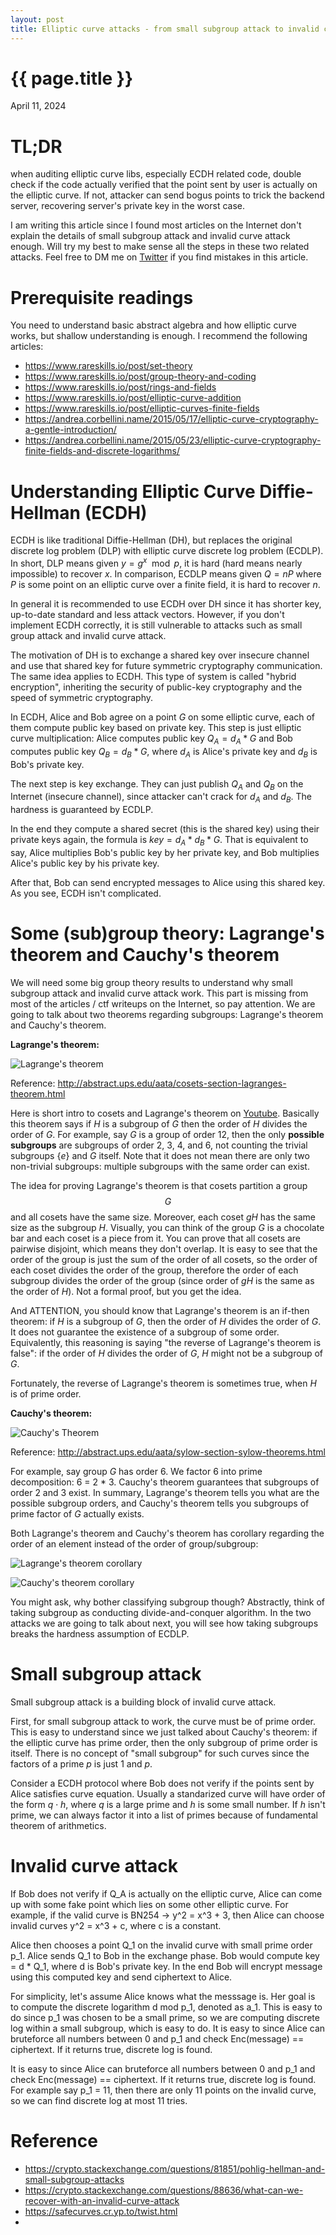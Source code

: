 ```yaml
---
layout: post
title: Elliptic curve attacks - from small subgroup attack to invalid curve attack
---
```


{{ page.title }}
================

<p class="meta">April 11, 2024</p>

# TL;DR

when auditing elliptic curve libs, especially ECDH related code, double check if the code actually verified that the point sent by user is actually on the elliptic curve. If not, attacker can send bogus points to trick the backend server, recovering server's private key in the worst case.

I am writing this article since I found most articles on the Internet don't explain the details of small subgroup attack and invalid curve attack enough. Will try my best to make sense all the steps in these two related attacks. Feel free to DM me on [Twitter](https://twitter.com/ret2basic) if you find mistakes in this article.

# Prerequisite readings

You need to understand basic abstract algebra and how elliptic curve works, but shallow understanding is enough. I recommend the following articles:

- https://www.rareskills.io/post/set-theory
- https://www.rareskills.io/post/group-theory-and-coding
- https://www.rareskills.io/post/rings-and-fields
- https://www.rareskills.io/post/elliptic-curve-addition
- https://www.rareskills.io/post/elliptic-curves-finite-fields
- https://andrea.corbellini.name/2015/05/17/elliptic-curve-cryptography-a-gentle-introduction/
- https://andrea.corbellini.name/2015/05/23/elliptic-curve-cryptography-finite-fields-and-discrete-logarithms/

# Understanding Elliptic Curve Diffie-Hellman (ECDH)

ECDH is like traditional Diffie-Hellman (DH), but replaces the original discrete log problem (DLP) with elliptic curve discrete log problem (ECDLP). In short, DLP means given $y = g^x \mod p$, it is hard (hard means nearly impossible) to recover $x$. In comparison, ECDLP means given $Q = nP$ where $P$ is some point on an elliptic curve over a finite field, it is hard to recover $n$.

In general it is recommended to use ECDH over DH since it has shorter key, up-to-date standard and less attack vectors. However, if you don't implement ECDH correctly, it is still vulnerable to attacks such as small group attack and invalid curve attack.

The motivation of DH is to exchange a shared key over insecure channel and use that shared key for future symmetric cryptography communication. The same idea applies to ECDH. This type of system is called "hybrid encryption", inheriting the security of public-key cryptography and the speed of symmetric cryptography.

In ECDH, Alice and Bob agree on a point $G$ on some elliptic curve, each of them compute public key based on private key. This step is just elliptic curve multiplication: Alice computes public key $Q_A = d_A * G$ and Bob computes public key $Q_B = d_B * G$, where $d_A$ is Alice's private key and $d_B$ is Bob's private key.

The next step is key exchange. They can just publish $Q_A$ and $Q_B$ on the Internet (insecure channel), since attacker can't crack for $d_A$ and $d_B$. The hardness is guaranteed by ECDLP.

In the end they compute a shared secret (this is the shared key) using their private keys again, the formula is $key = d_A * d_B * G$. That is equivalent to say, Alice multiplies Bob's public key by her private key, and Bob multiplies Alice's public key by his private key.

After that, Bob can send encrypted messages to Alice using this shared key. As you see, ECDH isn't complicated.

# Some (sub)group theory: Lagrange's theorem and Cauchy's theorem

We will need some big group theory results to understand why small subgroup attack and invalid curve attack work. This part is missing from most of the articles / ctf writeups on the Internet, so pay attention. We are going to talk about two theorems regarding subgroups: Lagrange's theorem and Cauchy's theorem.

**Lagrange's theorem:**

![Lagrange's theorem](/assets/Lagrange's%20Theorem.png)

Reference: http://abstract.ups.edu/aata/cosets-section-lagranges-theorem.html

Here is short intro to cosets and Lagrange's theorem on [Youtube](https://youtu.be/TCcSZEL_3CQ?si=Gkd_nBL83jnqfqhA). Basically this theorem says if $H$ is a subgroup of $G$ then the order of $H$ divides the order of $G$. For example, say $G$ is a group of order 12, then the only **possible subgroups** are subgroups of order 2, 3, 4, and 6, not counting the trivial subgroups $\{e\}$ and $G$ itself. Note that it does not mean there are only two non-trivial subgroups: multiple subgroups with the same order can exist.

The idea for proving Lagrange's theorem is that cosets partition a group $$G$$ and all cosets have the same size. Moreover, each coset $gH$ has the same size as the subgroup $H$. Visually, you can think of the group $G$ is a chocolate bar and each coset is a piece from it. You can prove that all cosets are pairwise disjoint, which means they don't overlap. It is easy to see that the order of the group is just the sum of the order of all cosets, so the order of each coset divides the order of the group, therefore the order of each subgroup divides the order of the group (since order of $gH$ is the same as the order of $H$). Not a formal proof, but you get the idea.

And ATTENTION, you should know that Lagrange's theorem is an if-then theorem: if $H$ is a subgroup of $G$, then the order of $H$ divides the order of $G$. It does not guarantee the existence of a subgroup of some order. Equivalently, this reasoning is saying "the reverse of Lagrange's theorem is false": if the order of $H$ divides the order of $G$, $H$ might not be a subgroup of $G$.

Fortunately, the reverse of Lagrange's theorem is sometimes true, when $H$ is of prime order.

**Cauchy's theorem:**

![Cauchy's Theorem](/assets/Cauchy's%20Theorem.png)

Reference: http://abstract.ups.edu/aata/sylow-section-sylow-theorems.html

For example, say group $G$ has order 6. We factor 6 into prime decomposition: 6 = 2 * 3. Cauchy's theorem guarantees that subgroups of order 2 and 3 exist. In summary, Lagrange's theorem tells you what are the possible subgroup orders, and Cauchy's theorem tells you subgroups of prime factor of $G$ actually exists.

Both Lagrange's theorem and Cauchy's theorem has corollary regarding the order of an element instead of the order of group/subgroup:

![Lagrange's theorem corollary]()

![Cauchy's theorem corollary]()

You might ask, why bother classifying subgroup though? Abstractly, think of taking subgroup as conducting divide-and-conquer algorithm. In the two attacks we are going to talk about next, you will see how taking subgroups breaks the hardness assumption of ECDLP.


# Small subgroup attack

Small subgroup attack is a building block of invalid curve attack.

First, for small subgroup attack to work, the curve must be of prime order. This is easy to understand since we just talked about Cauchy's theorem: if the elliptic curve has prime order, then the only subgroup of prime order is itself. There is no concept of "small subgroup" for such curves since the factors of a prime $p$ is just 1 and $p$.

Consider a ECDH protocol where Bob does not verify if the points sent by Alice satisfies curve equation. Usually a standarized curve will have order of the form $q \cdot h$, where $q$ is a large prime and $h$ is some small number. If $h$ isn't prime, we can always factor it into a list of primes because of fundamental theorem of arithmetics. 


# Invalid curve attack

If Bob does not verify if Q_A is actually on the elliptic curve, Alice can come up with some fake point which lies on some other elliptic curve. For example, if the valid curve is BN254 -> y^2 = x^3 + 3, then Alice can choose invalid curves y^2 = x^3 + c, where c is a constant.

Alice then chooses a point Q_1 on the invalid curve with small prime order p_1. Alice sends Q_1 to Bob in the exchange phase. Bob would compute key = d * Q_1, where d is Bob's private key. In the end Bob will encrypt message using this computed key and send ciphertext to Alice.

For simplicity, let's assume Alice knows what the messsage is. Her goal is to compute the discrete logarithm d mod p_1, denoted as a_1. This is easy to do since p_1 was chosen to be a small prime, so we are computing discrete log within a small subgroup, which is easy to do. It is easy to since Alice can bruteforce all numbers between 0 and p_1 and check Enc(message) == ciphertext. If it returns true, discrete log is found.

It is easy to since Alice can bruteforce all numbers between 0 and p_1 and check Enc(message) == ciphertext. If it returns true, discrete log is found. For example say p_1 = 11, then there are only 11 points on the invalid curve, so we can find discrete log at most 11 tries.

# Reference

- https://crypto.stackexchange.com/questions/81851/pohlig-hellman-and-small-subgroup-attacks
- https://crypto.stackexchange.com/questions/88636/what-can-we-recover-with-an-invalid-curve-attack
- https://safecurves.cr.yp.to/twist.html
- 